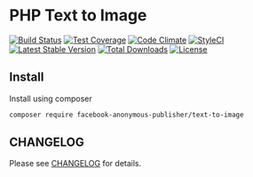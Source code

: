 # PHP Text to Image

[![Build Status](https://travis-ci.org/Facebook-Anonymous-Publisher/text-to-image.svg?branch=master)](https://travis-ci.org/Facebook-Anonymous-Publisher/text-to-image)
[![Test Coverage](https://codeclimate.com/github/Facebook-Anonymous-Publisher/text-to-image/badges/coverage.svg)](https://codeclimate.com/github/Facebook-Anonymous-Publisher/text-to-image/coverage)
[![Code Climate](https://codeclimate.com/github/Facebook-Anonymous-Publisher/text-to-image/badges/gpa.svg)](https://codeclimate.com/github/Facebook-Anonymous-Publisher/text-to-image)
[![StyleCI](https://styleci.io/repos/71699240/shield)](https://styleci.io/repos/71699240)
[![Latest Stable Version](https://poser.pugx.org/facebook-anonymous-publisher/text-to-image/v/stable?format=flat-square)](https://packagist.org/packages/facebook-anonymous-publisher/text-to-image)
[![Total Downloads](https://poser.pugx.org/facebook-anonymous-publisher/text-to-image/downloads?format=flat-square)](https://packagist.org/packages/facebook-anonymous-publisher/text-to-image)
[![License](https://poser.pugx.org/facebook-anonymous-publisher/text-to-image/license?format=flat-square)](https://packagist.org/packages/facebook-anonymous-publisher/text-to-image)

## Install

Install using composer

```bash
composer require facebook-anonymous-publisher/text-to-image
```

## CHANGELOG

Please see [CHANGELOG](CHANGELOG.md) for details.
